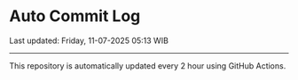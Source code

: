 # Auto Commit Log

Last updated: Friday, 11-07-2025 05:13 WIB

---

This repository is automatically updated every 2 hour using GitHub Actions.
